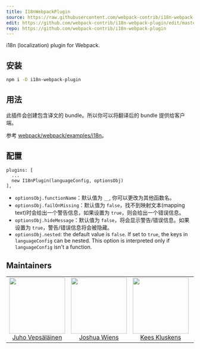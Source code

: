 ```yaml
---
title: I18nWebpackPlugin
source: https://raw.githubusercontent.com/webpack-contrib/i18n-webpack-plugin/master/README.md
edit: https://github.com/webpack-contrib/i18n-webpack-plugin/edit/master/README.md
repo: https://github.com/webpack-contrib/i18n-webpack-plugin
---
```

i18n (localization) plugin for Webpack.

## 安装

```bash
npm i -D i18n-webpack-plugin
```

## 用法

此插件会创建包含译文的 bundle。所以你可以将翻译后的 bundle 提供给客户端。

参考 [webpack/webpack/examples/i18n](https://github.com/webpack/webpack/tree/master/examples/i18n)。

## 配置

```
plugins: [
  ...
  new I18nPlugin(languageConfig, optionsObj)
],
```
 - `optionsObj.functionName`：默认值为 `__`, 你可以更改为其他函数名。
 - `optionsObj.failOnMissing`：默认值为 `false`，找不到映射文本(mapping text)时会给出一个警告信息，如果设置为 `true`，则会给出一个错误信息。
 - `optionsObj.hideMessage`：默认值为 `false`，将会显示警告/错误信息。如果设置为 `true`，警告/错误信息将会被隐藏。
 - `optionsObj.nested`: the default value is `false`. If set to `true`, the keys in `languageConfig` can be nested. This option is interpreted only if `languageConfig` isn't a function.

## Maintainers

<table>
  <tbody>
    <tr>
      <td align="center">
        <img width="150" height="150"
        src="https://avatars3.githubusercontent.com/u/166921?v=3&s=150">
        </br>
        <a href="https://github.com/bebraw">Juho Vepsäläinen</a>
      </td>
      <td align="center">
        <img width="150" height="150"
        src="https://avatars2.githubusercontent.com/u/8420490?v=3&s=150">
        </br>
        <a href="https://github.com/d3viant0ne">Joshua Wiens</a>
      </td>
      <td align="center">
        <img width="150" height="150"
        src="https://avatars3.githubusercontent.com/u/533616?v=3&s=150">
        </br>
        <a href="https://github.com/SpaceK33z">Kees Kluskens</a>
      </td>
      <td align="center">
        <img width="150" height="150"
        src="https://avatars3.githubusercontent.com/u/3408176?v=3&s=150">
        </br>
        <a href="https://github.com/TheLarkInn">Sean Larkin</a>
      </td>
    </tr>
  <tbody>
</table>

[npm]: https://img.shields.io/npm/v/i18n-webpack-plugin.svg
[npm-url]: https://npmjs.com/package/i18n-webpack-plugin

[deps]: https://david-dm.org/webpack-contrib/i18n-webpack-plugin.svg
[deps-url]: https://david-dm.org/webpack-contrib/i18n-webpack-plugin

[chat]: https://img.shields.io/badge/gitter-webpack%2Fwebpack-brightgreen.svg
[chat-url]: https://gitter.im/webpack/webpack

[test]: http://img.shields.io/travis/webpack-contrib/i18n-webpack-plugin.svg
[test-url]: https://travis-ci.org/webpack-contrib/i18n-webpack-plugin

[cover]: https://codecov.io/gh/webpack-contrib/i18n-webpack-plugin/branch/master/graph/badge.svg
[cover-url]: https://codecov.io/gh/webpack-contrib/i18n-webpack-plugin
